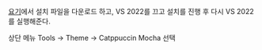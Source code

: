 [요기](https://marketplace.visualstudio.com/items?itemName=Catppuccin.CatppuccinVS)에서 설치 파일을 다운로드 하고, VS 2022를 끄고 설치를 진행 후 다시 VS 2022를 실행해준다.

상단 메뉴 Tools -> Theme -> Catppuccin Mocha 선택 